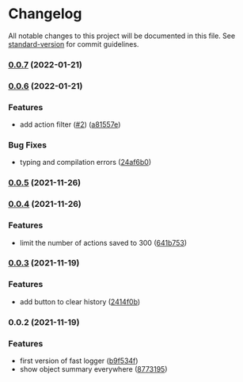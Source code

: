 # Changelog

All notable changes to this project will be documented in this file. See [standard-version](https://github.com/conventional-changelog/standard-version) for commit guidelines.

### [0.0.7](https://github.com/Aeolun/fast-redux-logger/compare/v0.0.6...v0.0.7) (2022-01-21)

### [0.0.6](https://github.com/Aeolun/fast-redux-logger/compare/v0.0.5...v0.0.6) (2022-01-21)


### Features

* add action filter ([#2](https://github.com/Aeolun/fast-redux-logger/issues/2)) ([a81557e](https://github.com/Aeolun/fast-redux-logger/commit/a81557edb6094736a157fc048c1b4b0ae2bfb662))


### Bug Fixes

* typing and compilation errors ([24af6b0](https://github.com/Aeolun/fast-redux-logger/commit/24af6b00d9520deb0d93cfd365f719d0652d490d))

### [0.0.5](https://github.com/Aeolun/fast-redux-logger/compare/v0.0.4...v0.0.5) (2021-11-26)

### [0.0.4](https://github.com/Aeolun/fast-redux-logger/compare/v0.0.3...v0.0.4) (2021-11-26)


### Features

* limit the number of actions saved to 300 ([641b753](https://github.com/Aeolun/fast-redux-logger/commit/641b7530557f79059c9969db96f9b0b5123d5524))

### [0.0.3](https://github.com/Aeolun/fast-redux-logger/compare/v0.0.2...v0.0.3) (2021-11-19)


### Features

* add button to clear history ([2414f0b](https://github.com/Aeolun/fast-redux-logger/commit/2414f0bf927106771aba546b58db7114a12b1948))

### 0.0.2 (2021-11-19)


### Features

* first version of fast logger ([b9f534f](https://github.com/Aeolun/fast-redux-logger/commit/b9f534fb2d92fb757b3ea93ab510ac64a9049930))
* show object summary everywhere ([8773195](https://github.com/Aeolun/fast-redux-logger/commit/877319545d2b5f6aeae79df912cf1523466a224a))

